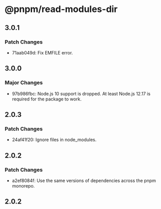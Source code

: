 # @pnpm/read-modules-dir

## 3.0.1

### Patch Changes

- 71aab049d: Fix EMFILE error.

## 3.0.0

### Major Changes

- 97b986fbc: Node.js 10 support is dropped. At least Node.js 12.17 is required for the package to work.

## 2.0.3

### Patch Changes

- 24af41f20: Ignore files in node_modules.

## 2.0.2

### Patch Changes

- a2ef8084f: Use the same versions of dependencies across the pnpm monorepo.

## 2.0.2
